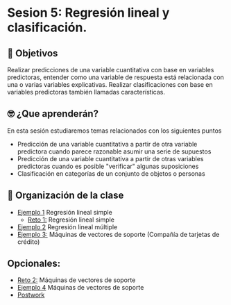 
# Sesion 5: Regresión lineal y clasificación.

## :dart: Objetivos

Realizar predicciones de una variable cuantitativa con base en variables predictoras, entender como una variable de respuesta está relacionada con una o varias variables explicativas. Realizar clasificaciones con base en variables predictoras también llamadas características.

## 🤓 ¿Que aprenderán? 

En esta sesión estudiaremos temas relacionados con los siguientes puntos

- Predicción de una variable cuantitativa a partir de otra variable predictora cuando parece razonable asumir una serie de supuestos
- Predicción de una variable cuantitativa a partir de otras variables predictoras cuando es posible "verificar" algunas suposiciones
- Clasificación en categorías de un conjunto de objetos o personas

## 📂 Organización de la clase

- [Ejemplo 1](https://github.com/beduExpert/Programacion-con-R-Santander/tree/master/Sesion-05/Ejemplo-01) Regresión lineal simple
   - [Reto 1:](https://github.com/beduExpert/Programacion-con-R-Santander/tree/master/Sesion-05/Reto-01) Regresión lineal simple
- [Ejemplo 2](https://github.com/beduExpert/Programacion-con-R-Santander/tree/master/Sesion-05/Ejemplo-02) Regresión lineal múltiple
- [Ejemplo 3:](https://github.com/beduExpert/Programacion-con-R-Santander/tree/master/Sesion-05/Ejemplo-03) Máquinas de vectores de soporte (Compañía de tarjetas de crédito)

## Opcionales: 
- [Reto 2:](https://github.com/beduExpert/Programacion-con-R-Santander/tree/master/Sesion-05/Reto-02) Máquinas de vectores de soporte
- [Ejemplo 4](https://github.com/beduExpert/Programacion-con-R-Santander/tree/master/Sesion-05/Ejemplo-04) Máquinas de vectores de soporte 
- [Postwork](https://github.com/beduExpert/Programacion-con-R-Santander/tree/master/Sesion-05/Postwork)

